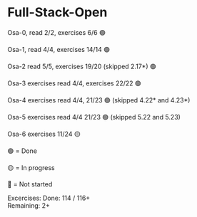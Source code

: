 # Full-Stack-Open

Osa-0, read 2/2, exercises 6/6 🟢

Osa-1, read 4/4, exercises 14/14 🟢

Osa-2 read 5/5, exercises 19/20 (skipped 2.17*) 🟢 

Osa-3 exercises read 4/4, exercises 22/22 🟢

Osa-4 exercises read 4/4, 21/23 🟢 (skipped 4.22* and 4.23*)

Osa-5 exercises read 4/4 21/23 🟢 (skipped 5.22 and 5.23)

Osa-6 exercises 11/24 🟡

🟢 = Done

🟡 = In progress

🔴 = Not started

Excercises: 
Done: 114 / 116+  
Remaining: 2+ 